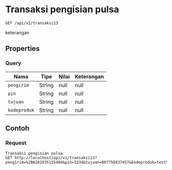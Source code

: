 # Transaksi pengisian pulsa
```http
GET /api/v1/transaksi13
```
keterangan
## Properties
### Query
Nama | Tipe | Nilai | Keterangan
--- | --- | --- | ---
<code>pengirim</code> | String | null | null
<code>pin</code> | String | null | null
<code>tujuan</code> | String | null | null
<code>kodeproduk</code> | String | null | null

## Contoh

### Request
```http
Transaksi pengisian pulsa
GET http://localhost/api/v1/transaksi13?pengirim=%2B6281935155404&pin=1234&tujuan=087758437457&kodeproduk=test5
```
